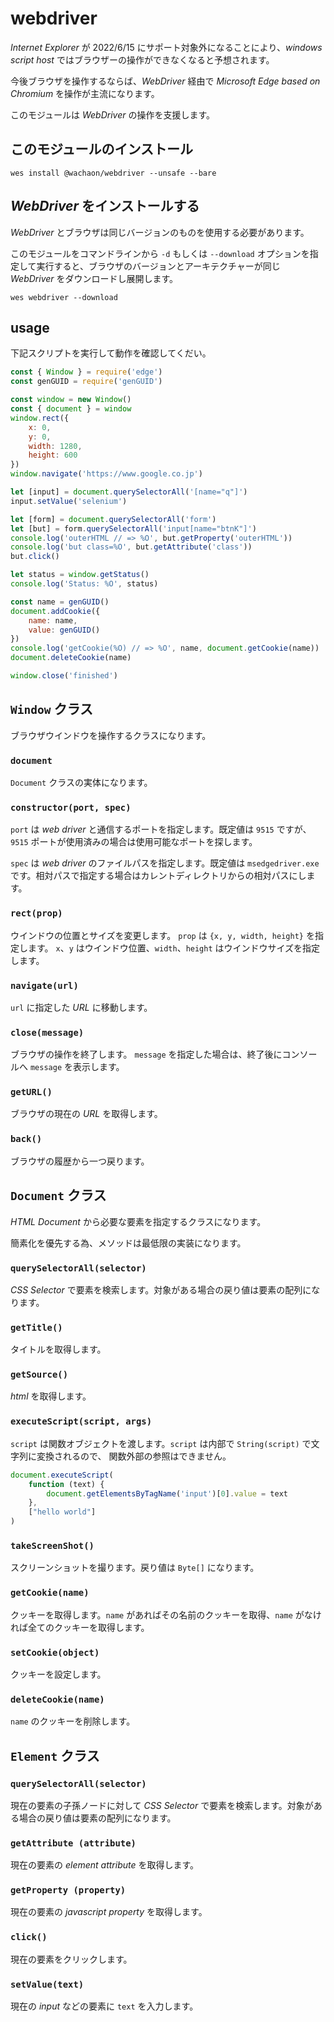 # webdriver
*Internet Explorer* が 2022/6/15 にサポート対象外になることにより、*windows script host* ではブラウザーの操作ができなくなると予想されます。

今後ブラウザを操作するならば、*WebDriver* 経由で *Microsoft Edge based on Chromium* を操作が主流になります。

このモジュールは *WebDriver* の操作を支援します。

## このモジュールのインストール

```shell
wes install @wachaon/webdriver --unsafe --bare
```

## *WebDriver* をインストールする

*WebDriver* とブラウザは同じバージョンのものを使用する必要があります。

このモジュールをコマンドラインから `-d` もしくは `--download` オプションを指定して実行すると、ブラウザのバージョンとアーキテクチャーが同じ *WebDriver* をダウンロードし展開します。

```shell
wes webdriver --download
```

## usage

下記スクリプトを実行して動作を確認してくだい。

```javascript
const { Window } = require('edge')
const genGUID = require('genGUID')

const window = new Window()
const { document } = window
window.rect({
    x: 0,
    y: 0,
    width: 1280,
    height: 600
})
window.navigate('https://www.google.co.jp')

let [input] = document.querySelectorAll('[name="q"]')
input.setValue('selenium')

let [form] = document.querySelectorAll('form')
let [but] = form.querySelectorAll('input[name="btnK"]')
console.log('outerHTML // => %O', but.getProperty('outerHTML'))
console.log('but class=%O', but.getAttribute('class'))
but.click()

let status = window.getStatus()
console.log('Status: %O', status)

const name = genGUID()
document.addCookie({
    name: name,
    value: genGUID()
})
console.log('getCookie(%O) // => %O', name, document.getCookie(name))
document.deleteCookie(name)

window.close('finished')
```

## `Window` クラス

ブラウザウインドウを操作するクラスになります。

### `document`

`Document` クラスの実体になります。

### `constructor(port, spec)`

`port` は *web driver* と通信するポートを指定します。既定値は `9515` ですが、`9515` ポートが使用済みの場合は使用可能なポートを探します。

`spec` は *web driver* のファイルパスを指定します。既定値は `msedgedriver.exe` です。相対パスで指定する場合はカレントディレクトリからの相対パスにします。

### `rect(prop)`

ウインドウの位置とサイズを変更します。
`prop` は `{x, y, width, height}` を指定します。 `x`、`y` はウインドウ位置、`width`、`height` はウインドウサイズを指定します。

### `navigate(url)`

`url` に指定した *URL* に移動します。

### `close(message)`

ブラウザの操作を終了します。
`message` を指定した場合は、終了後にコンソールへ `message` を表示します。

### `getURL()`

ブラウザの現在の *URL* を取得します。

### `back()`

ブラウザの履歴から一つ戻ります。

## `Document` クラス

*HTML Document* から必要な要素を指定するクラスになります。

簡素化を優先する為、メソッドは最低限の実装になります。

### `querySelectorAll(selector)`

*CSS Selector* で要素を検索します。対象がある場合の戻り値は要素の配列になります。

### `getTitle()`

タイトルを取得します。

### `getSource()`

*html* を取得します。

### `executeScript(script, args)`

`script` は関数オブジェクトを渡します。`script` は内部で `String(script)` で文字列に変換されるので、
関数外部の参照はできません。

```javascript
document.executeScript(
    function (text) {
        document.getElementsByTagName('input')[0].value = text
    },
    ["hello world"]
)
```

### `takeScreenShot()`

スクリーンショットを撮ります。戻り値は `Byte[]` になります。

### `getCookie(name)`

クッキーを取得します。`name` があればその名前のクッキーを取得、`name` がなければ全てのクッキーを取得します。

### `setCookie(object)`

クッキーを設定します。

### `deleteCookie(name)`

`name` のクッキーを削除します。

## `Element` クラス

### `querySelectorAll(selector)`

現在の要素の子孫ノードに対して *CSS Selector* で要素を検索します。対象がある場合の戻り値は要素の配列になります。

### `getAttribute (attribute)`

現在の要素の *element attribute* を取得します。

### `getProperty (property)`

現在の要素の *javascript property* を取得します。

### `click()`

現在の要素をクリックします。

### `setValue(text)`

現在の *input* などの要素に `text` を入力します。